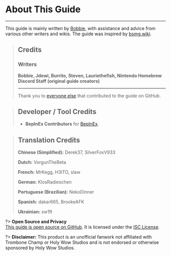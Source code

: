 # About This Guide
---
This guide is mainly written by [Bobbie](https://twitter.com/VRBobbie), with assistance and advice from various other writers and wikis. The guide was inspired by [bsmg.wiki](https://bsmg.wiki).

> ## Credits
>
> ### Writers
> **Bobbie, Jdewi, Burrito, Steven, Lauriethefish, Nintendo Homebrew Discord Staff (original guide creators)**
>
> ---
> Thank you to [everyone else](https://github.com/tc-mods/TromboneChampModdingWiki/graphs/contributors) that contributed to the guide on GitHub.

>
> ## Developer / Tool Credits
>
> - **BepInEx Contributors** for [BepInEx](https://github.com/BepInEx/BepInEx).
>

>
> ## Translation Credits
>
> **Chinese (Simplified):** Derek37, SilverFoxV933
>
> **Dutch:** VorgunTheBeta
>
> **French:** MrKegg, H3ITO, slaw
>
> **German:** KlosRadieschen
>
> **Portuguese (Brazilian):** NekoDinner
>
> **Spanish:** dakar665, BrookeAFK
>
> **Ukrainian:** sw1ft
>

?> **Open Source and Privacy**  
[This guide is open source on GitHub](https://github.com/tc-mods/TromboneChampModdingWiki). It is licensed under the [ISC License](https://github.com/tc-mods/TromboneChampModdingWiki/blob/master/LICENSE.md).  

?> **Disclaimer:**
This product is an unofficial fanwork not affiliated with Trombone Champ or Holy Wow Studios and is not endorsed or otherwise sponsored by Holy Wow Studios.